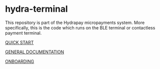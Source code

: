# hydra-terminal

This repository is part of the Hydrapay micropayments system. More specifically, this is the code which runs on the BLE terminal or contactless payment terminal.

[QUICK START](./QUICK_START.md)

[GENERAL DOCUMENTATION](./DOCUMENTATION.md)

[ONBOARDING](./ONBOARDING.md)
